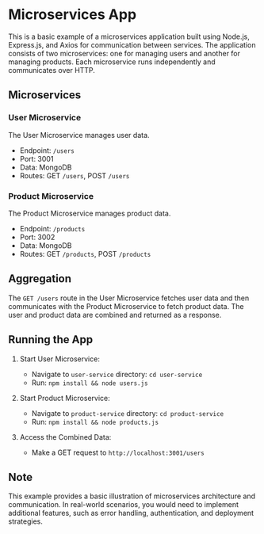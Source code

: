# Microservices App

This is a basic example of a microservices application built using Node.js, Express.js, and Axios for communication between services. The application consists of two microservices: one for managing users and another for managing products. Each microservice runs independently and communicates over HTTP.

## Microservices

### User Microservice

The User Microservice manages user data.

- Endpoint: `/users`
- Port: 3001
- Data: MongoDB
- Routes: GET `/users`, POST `/users`

### Product Microservice

The Product Microservice manages product data.

- Endpoint: `/products`
- Port: 3002
- Data: MongoDB
- Routes: GET `/products`, POST `/products`

## Aggregation

The `GET /users` route in the User Microservice fetches user data and then communicates with the Product Microservice to fetch product data. The user and product data are combined and returned as a response.

## Running the App

1. Start User Microservice:
   - Navigate to `user-service` directory: `cd user-service`
   - Run: `npm install && node users.js`

2. Start Product Microservice:
   - Navigate to `product-service` directory: `cd product-service`
   - Run: `npm install && node products.js`

3. Access the Combined Data:
   - Make a GET request to `http://localhost:3001/users`

## Note

This example provides a basic illustration of microservices architecture and communication. In real-world scenarios, you would need to implement additional features, such as error handling, authentication, and deployment strategies.


